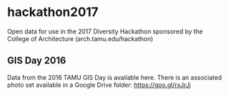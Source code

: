 # hackathon2017
Open data for use in the 2017 Diversity Hackathon sponsored by the College of Architecture (arch.tamu.edu/hackathon)


## GIS Day 2016

Data from the 2016 TAMU GIS Day is available here. There is an associated photo set available in a Google Drive folder: https://goo.gl/rxJrJj
